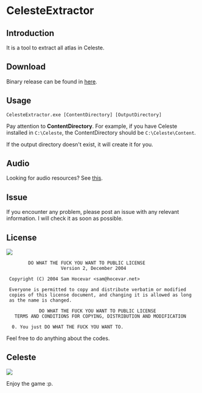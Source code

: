 # CelesteExtractor

## Introduction

It is a tool to extract all atlas in Celeste.

## Download

Binary release can be found in [here](https://github.com/wtdcode/CelesteExtractor/releases).

## Usage

```batch
CelesteExtractor.exe [ContentDirectory] [OutputDirectory]
```

Pay attention to **ContentDirectory**. For example, if you have Celeste installed in `C:\Celeste`, the ContentDirectory should be `C:\Celeste\Content`.

If the output directory doesn't exist, it will create it for you.

## Audio

Looking for audio resources? See [this](https://www.fmod.com/download#demos).

## Issue

If you encounter any problem, please post an issue with any relevant information. I will check it as soon as possible.

## License

![](http://www.wtfpl.net/wp-content/uploads/2012/12/wtfpl-badge-4.png)

```
        DO WHAT THE FUCK YOU WANT TO PUBLIC LICENSE 
                    Version 2, December 2004 

 Copyright (C) 2004 Sam Hocevar <sam@hocevar.net> 

 Everyone is permitted to copy and distribute verbatim or modified 
 copies of this license document, and changing it is allowed as long 
 as the name is changed. 

            DO WHAT THE FUCK YOU WANT TO PUBLIC LICENSE 
   TERMS AND CONDITIONS FOR COPYING, DISTRIBUTION AND MODIFICATION 

  0. You just DO WHAT THE FUCK YOU WANT TO.
```

Feel free to do anything about the codes.

## Celeste

![](https://raw.githubusercontent.com/wtdcode/CelesteExtractor/master/normal04.png)

Enjoy the game :p.
